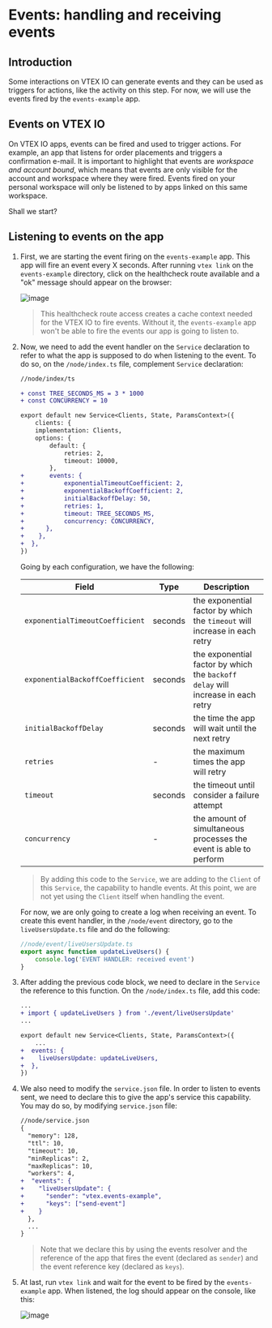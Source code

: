 # Events: handling and receiving events

## Introduction

Some interactions on VTEX IO can generate events and they can be used as triggers for actions, like the activity on this step. For now, we will use the events fired by the `events-example` app.

## Events on VTEX IO

On VTEX IO apps, events can be fired and used to trigger actions. For example, an app that listens for order placements and triggers a confirmation e-mail. It is important to highlight that events are _workspace and account bound_, which means that events are only visible for the account and workspace where they were fired. Events fired on your personal workspace will only be listened to by apps linked on this same workspace.

Shall we start?

## Listening to events on the app

1. First, we are starting the event firing on the `events-example` app. This app will fire an event every X seconds. After running `vtex link` on the `events-example` directory, click on the healthcheck route available and a "ok" message should appear on the browser:

    ![image](https://user-images.githubusercontent.com/43679629/83802091-8c69f380-a680-11ea-82af-a438fb73f40b.png)

    > This healthcheck route access creates a cache context needed for the VTEX IO to fire events. Without it, the `events-example` app won't be able to fire the events our app is going to listen to.

2. Now, we need to add the event handler on the `Service` declaration to refer to what the app is supposed to do when listening to the event. To do so, on the `/node/index.ts` file, complement `Service` declaration:

    ```diff
    //node/index/ts

    + const TREE_SECONDS_MS = 3 * 1000
    + const CONCURRENCY = 10

    export default new Service<Clients, State, ParamsContext>({
        clients: {
        implementation: Clients,
        options: {
            default: {
                retries: 2,
                timeout: 10000,
            },
    +       events: {
    +           exponentialTimeoutCoefficient: 2,
    +           exponentialBackoffCoefficient: 2,
    +           initialBackoffDelay: 50,
    +           retries: 1,
    +           timeout: TREE_SECONDS_MS,
    +           concurrency: CONCURRENCY,
    +      },
    +    },
    +  },
    })
    ```

    Going by each configuration, we have the following:

      | Field                           | Type    | Description                                                                     |
      | ------------------------------- | ------- | ------------------------------------------------------------------------------- |
      | `exponentialTimeoutCoefficient` | seconds | the exponential factor by which the `timeout` will increase in each retry       |
      | `exponentialBackoffCoefficient` | seconds | the exponential factor by which the `backoff delay` will increase in each retry |
      | `initialBackoffDelay`           | seconds | the time the app will wait until the next retry                                 |
      | `retries`                       | -       | the maximum times the app will retry                                            |
      | `timeout`                       | seconds | the timeout until consider a failure attempt                                    |
      | `concurrency`                   | -       | the amount of simultaneous processes the event is able to perform               |

      > By adding this code to the `Service`, we are adding to the `Client` of this `Service`, the capability to handle events. At this point, we are not yet using the `Client` itself when handling the event.

    For now, we are only going to create a log when receiving an event. To create this event handler, in the `/node/event` directory, go to the `liveUsersUpdate.ts` file and do the following:

    ```ts
    //node/event/liveUsersUpdate.ts
    export async function updateLiveUsers() {
        console.log('EVENT HANDLER: received event')
    }
    ```

3. After adding the previous code block, we need to declare in the `Service` the reference to this function. On the `/node/index.ts` file, add this code:

    ```diff
    ...
    + import { updateLiveUsers } from './event/liveUsersUpdate'
    ...

    export default new Service<Clients, State, ParamsContext>({
        ...
    +  events: {
    +    liveUsersUpdate: updateLiveUsers,
    +  },
    })

    ```

4. We also need to modify the `service.json` file. In order to listen to events sent, we need to declare this to give the app's service this capability. You may do so, by modifying `service.json` file:

   ```diff
   //node/service.json
   {
     "memory": 128,
     "ttl": 10,
     "timeout": 10,
     "minReplicas": 2,
     "maxReplicas": 10,
     "workers": 4,
   +  "events": {
   +    "liveUsersUpdate": {
   +      "sender": "vtex.events-example",
   +      "keys": ["send-event"]
   +    }
     },
     ...
   }
   ```

   > Note that we declare this by using the events resolver and the reference of the app that fires the event (declared as `sender`) and the event reference key (declared as `keys`).

5. At last, run `vtex link` and wait for the event to be fired by the `events-example` app. When listened, the log should appear on the console, like this:

   ![image](https://user-images.githubusercontent.com/43679629/83823425-5f323b00-a6aa-11ea-816a-68525e5800d7.png)
